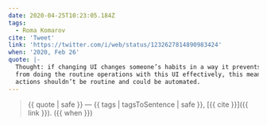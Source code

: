 ```yaml
---
date: 2020-04-25T10:23:05.184Z
tags:
  - Roma Komarov
cite: 'Tweet'
link: 'https://twitter.com/i/web/status/1232627814890983424'
when: '2020, Feb 26'
quote: |-
  Thought: if changing UI changes someone’s habits in a way it prevents them
  from doing the routine operations with this UI effectively, this means these
  actions shouldn’t be routine and could be automated.
---
```


> {{ quote | safe }}
> — {{ tags | tagsToSentence | safe }}, [{{ cite }}]({{ link }}). ({{ when }})
